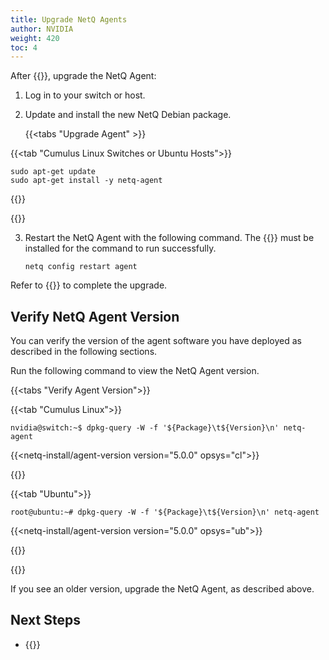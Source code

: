 ```yaml
---
title: Upgrade NetQ Agents
author: NVIDIA
weight: 420
toc: 4
---
```


After {{<link title="Upgrade NetQ Virtual Machines" text="upgrading your NetQ VM">}}, upgrade the NetQ Agent:

1. Log in to your switch or host.

2. Update and install the new NetQ Debian package.

   {{<tabs "Upgrade Agent" >}}

{{<tab "Cumulus Linux Switches or Ubuntu Hosts">}}

```
sudo apt-get update
sudo apt-get install -y netq-agent
```

{{</tab>}}

{{</tabs>}}

3. Restart the NetQ Agent with the following command. The {{<link title="Install NetQ CLI" text="NetQ CLI">}} must be installed for the command to run successfully. 

   ```
   netq config restart agent
   ```

Refer to {{<link title="Install NetQ Agents/#install-netq-agent">}} to complete the upgrade.

## Verify NetQ Agent Version

You can verify the version of the agent software you have deployed as described in the following sections.

Run the following command to view the NetQ Agent version.

{{<tabs "Verify Agent Version">}}

{{<tab "Cumulus Linux">}}

```
nvidia@switch:~$ dpkg-query -W -f '${Package}\t${Version}\n' netq-agent
```

{{<netq-install/agent-version version="5.0.0" opsys="cl">}}

{{</tab>}}

{{<tab "Ubuntu">}}

```
root@ubuntu:~# dpkg-query -W -f '${Package}\t${Version}\n' netq-agent
```

{{<netq-install/agent-version version="5.0.0" opsys="ub">}}

{{</tab>}}

{{</tabs>}}

If you see an older version, upgrade the NetQ Agent, as described above.

## Next Steps

- {{<link title="Upgrade NetQ CLI">}}

